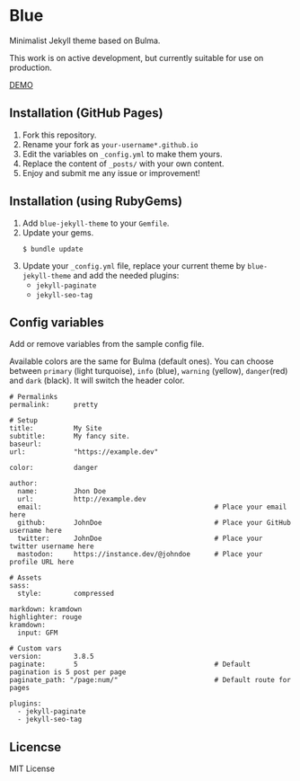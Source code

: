 # Blue

Minimalist Jekyll theme based on Bulma.

This work is on active development, but currently suitable for use on production.

[DEMO](https://jsalvador.me/blue)

## Installation (GitHub Pages)

1. Fork this repository.
2. Rename your fork as `your-username*.github.io`
3. Edit the variables on `_config.yml` to make them yours.
4. Replace the content of `_posts/` with your own content.
5. Enjoy and submit me any issue or improvement!


## Installation (using RubyGems)

1. Add `blue-jekyll-theme` to your `Gemfile`.
2. Update your gems.
    ```
    $ bundle update
    ```
3. Update your `_config.yml` file, replace your current theme by `blue-jekyll-theme` and add the needed plugins:
    * `jekyll-paginate`
    * `jekyll-seo-tag`

## Config variables

Add or remove variables from the sample config file.

Available colors are the same for Bulma (default ones). You can choose between `primary` (light turquoise), `info` (blue), `warning` (yellow), `danger`(red) and `dark` (black). It will switch the header color. 

```
# Permalinks
permalink:      pretty

# Setup
title:          My Site
subtitle:       My fancy site.
baseurl:        
url:            "https://example.dev"

color:          danger

author:
  name:         Jhon Doe
  url:          http://example.dev
  email:                                           # Place your email here
  github:       JohnDoe                            # Place your GitHub username here
  twitter:      JohnDoe                            # Place your twitter username here
  mastodon:     https://instance.dev/@johndoe      # Place your profile URL here

# Assets
sass:
  style:        compressed

markdown: kramdown
highlighter: rouge
kramdown:
  input: GFM

# Custom vars
version:        3.8.5
paginate:       5                                  # Default pagination is 5 post per page
paginate_path: "/page:num/"                        # Default route for pages

plugins: 
  - jekyll-paginate
  - jekyll-seo-tag
```

## Licencse

MIT License

